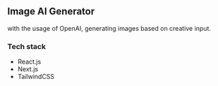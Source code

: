 ## Image AI Generator

with the usage of OpenAI, generating images based on creative input.

### Tech stack

- React.js
- Next.js
- TailwindCSS

